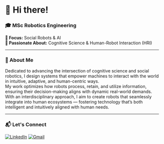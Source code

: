 # 👋 Hi there!

### 🎓 MSc Robotics Engineering  
**🤖 Focus:** Social Robots & AI  
**🧠 Passionate About:** Cognitive Science & Human-Robot Interaction (HRI)

---

### 🧭 About Me

Dedicated to advancing the intersection of cognitive science and social robotics, I design systems that empower machines to interact with the world in intuitive, adaptive, and human-centric ways.  
My work optimizes how robots process, retain, and utilize information, ensuring their decision-making aligns with dynamic real-world demands.  
With an interdisciplinary approach, I aim to create robots that seamlessly integrate into human ecosystems — fostering technology that’s both intelligent and intuitively aligned with human needs.

---

### 📬 Let's Connect

[![LinkedIn](https://img.shields.io/badge/-LinkedIn-0A66C2?style=for-the-badge&logo=linkedin&logoColor=white)](https://www.linkedin.com/in/abaeiannima/)
[![Gmail](https://img.shields.io/badge/-Email-D14836?style=for-the-badge&logo=gmail&logoColor=white)](mailto:abaeiannima@gmail.com)
